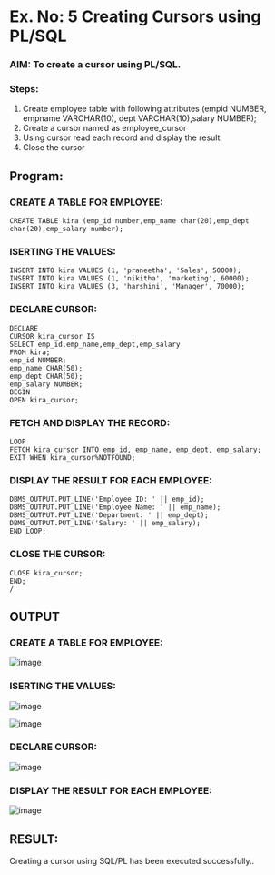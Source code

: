 # Ex. No: 5 Creating Cursors using PL/SQL

### AIM: To create a cursor using PL/SQL.

### Steps:
1. Create employee table with following attributes (empid NUMBER, empname VARCHAR(10), dept VARCHAR(10),salary NUMBER);
2. Create a cursor named as employee_cursor
3. Using cursor read each record and display the result
4. Close the cursor

## Program:
### CREATE A TABLE FOR EMPLOYEE:

```
CREATE TABLE kira (emp_id number,emp_name char(20),emp_dept char(20),emp_salary number);
```
### ISERTING THE VALUES:
```
INSERT INTO kira VALUES (1, 'praneetha', 'Sales', 50000);
INSERT INTO kira VALUES (1, 'nikitha', 'marketing', 60000);
INSERT INTO kira VALUES (3, 'harshini', 'Manager', 70000);

```
### DECLARE CURSOR:
```
DECLARE
CURSOR kira_cursor IS
SELECT emp_id,emp_name,emp_dept,emp_salary
FROM kira;
emp_id NUMBER;
emp_name CHAR(50);
emp_dept CHAR(50);
emp_salary NUMBER;
BEGIN
OPEN kira_cursor;
```
### FETCH AND DISPLAY THE RECORD:
```
LOOP
FETCH kira_cursor INTO emp_id, emp_name, emp_dept, emp_salary;
EXIT WHEN kira_cursor%NOTFOUND;
```
### DISPLAY THE RESULT FOR EACH EMPLOYEE:
```
DBMS_OUTPUT.PUT_LINE('Employee ID: ' || emp_id);
DBMS_OUTPUT.PUT_LINE('Employee Name: ' || emp_name);
DBMS_OUTPUT.PUT_LINE('Department: ' || emp_dept);
DBMS_OUTPUT.PUT_LINE('Salary: ' || emp_salary);
END LOOP;
```
### CLOSE THE CURSOR:
```
CLOSE kira_cursor;
END;
/
```
## OUTPUT
### CREATE A TABLE FOR EMPLOYEE:

![image](https://github.com/MSowmya28/Ex-6-Creating-Cursors-using-PL-SQL/assets/94154791/cc544a55-c86d-4b58-bc53-f66682f25514)


### ISERTING THE VALUES:

![image](https://github.com/MSowmya28/Ex-6-Creating-Cursors-using-PL-SQL/assets/94154791/781bb0b0-7006-4803-b880-c17f4e32cdd2)

![image](https://github.com/MSowmya28/Ex-6-Creating-Cursors-using-PL-SQL/assets/94154791/8779efb1-08d8-41d7-a014-65c75cca0adf)

### DECLARE CURSOR:

![image](https://github.com/MSowmya28/Ex-6-Creating-Cursors-using-PL-SQL/assets/94154791/14fe2b9c-617f-4b16-8fe1-8d36203b0127)

### DISPLAY THE RESULT FOR EACH EMPLOYEE:

![image](https://github.com/MSowmya28/Ex-6-Creating-Cursors-using-PL-SQL/assets/94154791/992164bd-1b15-4b35-a1e8-4b56a9ba57d8)


## RESULT:
Creating a cursor using SQL/PL has been executed successfully..

